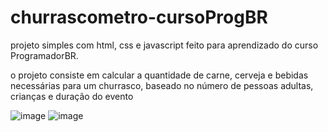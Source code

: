 # churrascometro-cursoProgBR
projeto simples com html, css e javascript feito para aprendizado do curso ProgramadorBR.

o projeto consiste em calcular a quantidade de carne, cerveja e bebidas necessárias para um churrasco,
baseado no número de pessoas adultas, crianças e duração do evento

![image](https://user-images.githubusercontent.com/99913525/169893756-65052568-88b4-4b72-b7d4-f3ac9441b058.png)
![image](https://user-images.githubusercontent.com/99913525/169893787-559ebfee-4478-4e32-8b71-13d9d7ec5695.png)
